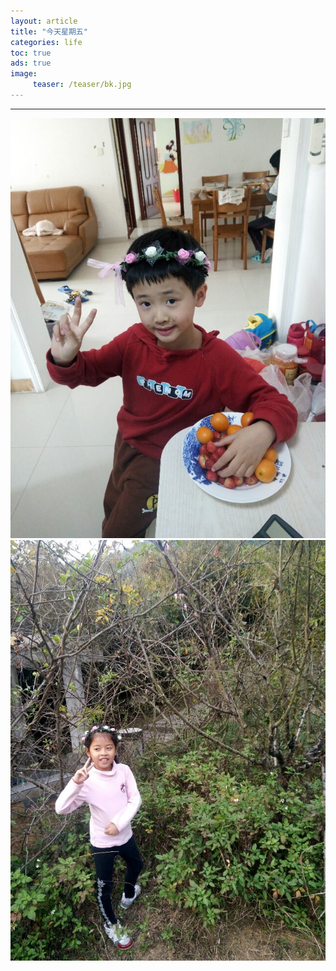 ```yaml
---
layout: article
title: "今天星期五"
categories: life
toc: true
ads: true
image:
     teaser: /teaser/bk.jpg
---
```


---


![3](https://github.com/storage201602/storage201602/blob/master/chendong2016/_posts/life/2016-03-11-1724life.md/0311_24.jpg?raw=true)
![3](https://github.com/storage201602/storage201602/blob/master/chendong2016/_posts/life/2016-03-11-1724life.md/0311_26.jpg?raw=true)